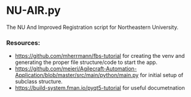 # NU-AIR.py
The NU And Improved Registration script for Northeastern University. 

### Resources:
- https://github.com/mherrmann/fbs-tutorial for creating the venv and generating the proper file structure/code to start the app.
- https://github.com/meieri/Agilecraft-Automation-Application/blob/master/src/main/python/main.py for initial setup of subclass structure.
- https://build-system.fman.io/pyqt5-tutorial for useful documetnation
